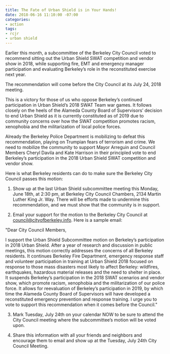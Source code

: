```yaml
---
title: The Fate of Urban Shield is in Your Hands!
date: 2018-06-16 11:10:00 -07:00
categories:
- action
tags:
- rcjr
- urban shield
---
```


Earlier this month, a subcommittee of the Berkeley City Council voted to recommend sitting out the Urban Shield SWAT competition and vendor show in 2018, while supporting fire, EMT and emergency manager participation and evaluating Berkeley’s role in the reconstituted exercise next year. 

The recommendation will come before the City Council at its July 24, 2018 meeting.

This is a victory for those of us who oppose Berkeley’s continued participation in Urban Shield’s 2018 SWAT Team war games. It follows closely on the heels of the Alameda County Board of Supervisors’ decision to end Urban Shield as it is currently constituted as of 2019 due to community concerns over how the SWAT competition promotes racism, xenophobia and the militarization of local police forces.  

Already the Berkeley Police Department is mobilizing to defeat this recommendation, playing on Trumpian fears of terrorism and crime. We need to mobilize the community to support Mayor Arreguin and Council Members Cheryl Davila and Kate Harrison in their principled vote to end Berkeley’s participation in the 2018 Urban Shield SWAT competition and vendor show. 

Here is what Berkeley residents can do to make sure the Berkeley City Council passes this motion:

1) Show up at the last Urban Shield subcommittee meeting this Monday, June 18th, at 2:30 pm, at Berkeley City Council Chambers,   2134 Martin Luther King Jr. Way.   There will be efforts made to undermine this recommendation, and we must show that the community is in support.  

2) Email your support for the motion to the Berkeley City Council at council@cityofberkeley.info. Here is a sample email:

"Dear City Council Members,

I support the Urban Shield Subcommittee motion on Berkeley’s participation in 2018 Urban Shield. After a year of research and discussion in public meetings, this motion correctly addresses the concerns of all Berkeley residents. It continues Berkeley Fire Department, emergency response staff and volunteer participation in training at Urban Shield 2018 focused on response to those mass disasters most likely to affect Berkeley: wildfires, earthquakes, hazardous material releases and the need to shelter in place. It suspends Berkeley’s participation in the 2018 SWAT scenarios and vendor show, which promote racism, xenophobia and the militarization of our police force. It allows for reevaluation of Berkeley’s participation in 2019, by which time the Alameda County Board of Supervisors will have developed a reconstituted emergency prevention and response training. I urge you to vote to support this recommendation when it comes before the Council."

3) Mark Tuesday, July 24th on your calendar NOW  to be sure to attend the City Council meeting where the subcommittee’s motion will be voted upon.

4)  Share this information with all your friends and neighbors and encourage them to email and show up at the Tuesday, July 24th City Council Meeting.